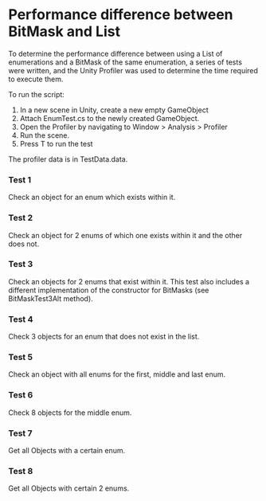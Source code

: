 # Performance difference between BitMask and List
To determine the performance difference between using a List of enumerations and a BitMask of the same enumeration, a series of tests were written, and the Unity Profiler was used to determine the time required to execute them.

To run the script:
1. In a new scene in Unity, create a new empty GameObject
2. Attach EnumTest.cs to the newly created GameObject.
3. Open the Profiler by navigating to Window > Analysis > Profiler
4. Run the scene.
5. Press T to run the test

The profiler data is in TestData.data.

### Test 1
Check an object for an enum which exists within it.

### Test 2
Check an object for 2 enums of which one exists within it and the other does not.

### Test 3
Check an objects for 2 enums that exist within it. This test also includes a different implementation of the constructor for BitMasks (see BitMaskTest3Alt method).

### Test 4
Check 3 objects for an enum that does not exist in the list.

### Test 5
Check an object with all enums for the first, middle and last enum.

### Test 6
Check 8 objects for the middle enum.

### Test 7
Get all Objects with a certain enum.

### Test 8
Get all Objects with certain 2 enums.
